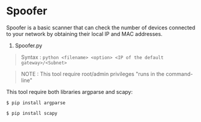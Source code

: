 # Spoofer

Spoofer is a basic scanner that can check the number of devices connected to your network by obtaining their local IP and MAC addresses.

1. Spoofer.py

> Syntax : `python <filename> <option> <IP of the default gateway>/<Subnet>`

> NOTE : This tool require root/admin privileges "runs in the command-line"
  
This tool require both libraries argparse and scapy:
  
  ```
  $ pip install argparse
  ```
  ```
  $ pip install scapy
  ```
  
